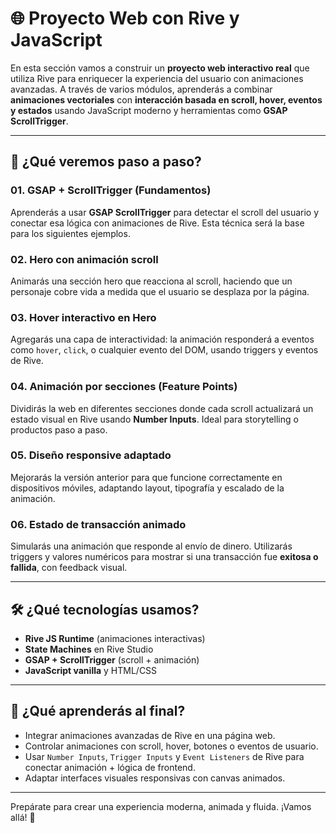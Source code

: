 # 🌐 Proyecto Web con Rive y JavaScript

En esta sección vamos a construir un **proyecto web interactivo real** que utiliza Rive para enriquecer la experiencia del usuario con animaciones avanzadas. A través de varios módulos, aprenderás a combinar **animaciones vectoriales** con **interacción basada en scroll, hover, eventos y estados** usando JavaScript moderno y herramientas como **GSAP ScrollTrigger**.

---

## 🧭 ¿Qué veremos paso a paso?

### 01. GSAP + ScrollTrigger (Fundamentos)
Aprenderás a usar **GSAP ScrollTrigger** para detectar el scroll del usuario y conectar esa lógica con animaciones de Rive. Esta técnica será la base para los siguientes ejemplos.

### 02. Hero con animación scroll
Animarás una sección hero que reacciona al scroll, haciendo que un personaje cobre vida a medida que el usuario se desplaza por la página.

### 03. Hover interactivo en Hero
Agregarás una capa de interactividad: la animación responderá a eventos como `hover`, `click`, o cualquier evento del DOM, usando triggers y eventos de Rive.

### 04. Animación por secciones (Feature Points)
Dividirás la web en diferentes secciones donde cada scroll actualizará un estado visual en Rive usando **Number Inputs**. Ideal para storytelling o productos paso a paso.

### 05. Diseño responsive adaptado
Mejorarás la versión anterior para que funcione correctamente en dispositivos móviles, adaptando layout, tipografía y escalado de la animación.

### 06. Estado de transacción animado
Simularás una animación que responde al envío de dinero. Utilizarás triggers y valores numéricos para mostrar si una transacción fue **exitosa o fallida**, con feedback visual.

---

## 🛠️ ¿Qué tecnologías usamos?

- **Rive JS Runtime** (animaciones interactivas)
- **State Machines** en Rive Studio
- **GSAP + ScrollTrigger** (scroll + animación)
- **JavaScript vanilla** y HTML/CSS

---

## 🎯 ¿Qué aprenderás al final?

- Integrar animaciones avanzadas de Rive en una página web.
- Controlar animaciones con scroll, hover, botones o eventos de usuario.
- Usar `Number Inputs`, `Trigger Inputs` y `Event Listeners` de Rive para conectar animación + lógica de frontend.
- Adaptar interfaces visuales responsivas con canvas animados.

---

Prepárate para crear una experiencia moderna, animada y fluida. ¡Vamos allá! 🚀

